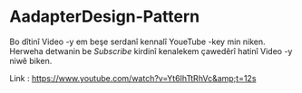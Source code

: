 # AadapterDesign-Pattern

Bo dîtinî Video -y em beşe serdanî kennalî YoueTube -key min niken.
Herweha detwanin be *Subscribe* kirdinî kenalekem çawedêrî hatinî Video -y niwê biken.

Link : https://www.youtube.com/watch?v=Yt6IhTtRhVc&amp;t=12s


